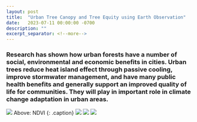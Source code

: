 ```yaml
---
layout: post
title:  "Urban Tree Canopy and Tree Equity using Earth Observation"
date:   2023-07-11 00:00:00 -0700
description: ""
excerpt_separator: <!--more-->
---
```


### Research has shown how urban forests have a number of social, environmental and economic benefits in cities. Urban trees reduce heat island effect through passive cooling, improve stormwater management, and have many public health benefits and generally support an improved quality of life for communities. They will play in important role in climate change adaptation in urban areas.
<!--more-->

<style>
.caption {
  font-size: 13px;
  font-style: italic;
  margin-top:0px;
  text-align: left;
}

.references {
  font-size: 12px;
}

</style>

<img src="{{site.baseurl}}/assets/img/ndvi.png">
Above: NDVI 
{: .caption}

<img src="{{site.baseurl}}/assets/img/chm.png">

<img src="{{site.baseurl}}/assets/img/lidar.png">

<img src="{{site.baseurl}}/assets/img/tree_cover.png">
